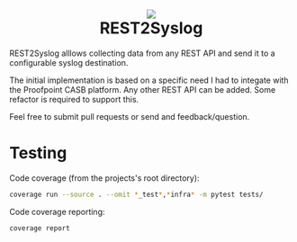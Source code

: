 <h1 align="center">
  <img src="https://repository-images.githubusercontent.com/184577526/72267a80-6eae-11e9-9cf3-5225a4d14677"/><br>
  REST2Syslog
</h1>

REST2Syslog alllows collecting data from any REST API and send it to a configurable syslog destination.

The initial implementation is based on a specific need I had to integate with the Proofpoint CASB platform. Any other REST API can be added. Some refactor is required to support this.

Feel free to submit pull requests or send and feedback/question.

# Testing
Code coverage (from the projects's root directory):
```bash
coverage run --source . --omit *_test*,*infra* -m pytest tests/
```
Code coverage reporting:
```bash
coverage report
```
